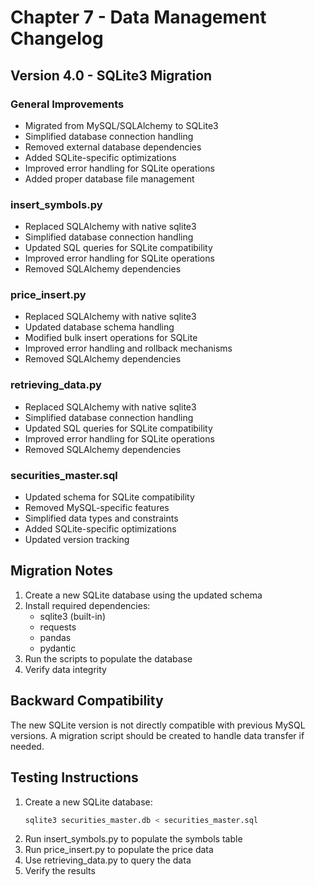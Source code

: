 # Chapter 7 - Data Management Changelog

## Version 4.0 - SQLite3 Migration

### General Improvements
- Migrated from MySQL/SQLAlchemy to SQLite3
- Simplified database connection handling
- Removed external database dependencies
- Added SQLite-specific optimizations
- Improved error handling for SQLite operations
- Added proper database file management

### insert_symbols.py
- Replaced SQLAlchemy with native sqlite3
- Simplified database connection handling
- Updated SQL queries for SQLite compatibility
- Improved error handling for SQLite operations
- Removed SQLAlchemy dependencies

### price_insert.py
- Replaced SQLAlchemy with native sqlite3
- Updated database schema handling
- Modified bulk insert operations for SQLite
- Improved error handling and rollback mechanisms
- Removed SQLAlchemy dependencies

### retrieving_data.py
- Replaced SQLAlchemy with native sqlite3
- Simplified database connection handling
- Updated SQL queries for SQLite compatibility
- Improved error handling for SQLite operations
- Removed SQLAlchemy dependencies

### securities_master.sql
- Updated schema for SQLite compatibility
- Removed MySQL-specific features
- Simplified data types and constraints
- Added SQLite-specific optimizations
- Updated version tracking

## Migration Notes
1. Create a new SQLite database using the updated schema
2. Install required dependencies:
   - sqlite3 (built-in)
   - requests
   - pandas
   - pydantic
3. Run the scripts to populate the database
4. Verify data integrity

## Backward Compatibility
The new SQLite version is not directly compatible with previous MySQL versions. A migration script should be created to handle data transfer if needed.

## Testing Instructions
1. Create a new SQLite database:
   ```bash
   sqlite3 securities_master.db < securities_master.sql
   ```
2. Run insert_symbols.py to populate the symbols table
3. Run price_insert.py to populate the price data
4. Use retrieving_data.py to query the data
5. Verify the results